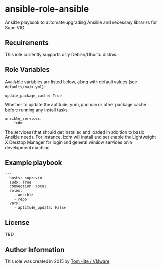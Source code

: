 # ansible-role-ansible

Ansible playbook to automate upgrading Ansible and necessary libraries for SuperVIO.

## Requirements

This role currently supports only Debian/Ubuntu distros.

## Role Variables

Available variables are listed below, along with default values (see `defaults/main.yml`):

    update_package_cache: True

Whether to update the aptitude, yum, pacman or other package cache before running any install tasks.

    ansible_services:
      - lxdm

The services (that should get installed and loaded in addition to basic Ansible needs.
For instance, lxdm will install and set enable the Lightweight X Desktop Manager for
login and general window services on a development machine.

## Example playbook

```
---
- hosts: supervio
  sudo: True
  connection: local
  roles:
    - ansible
    - repo
  vars:
    - aptitude_update: False
```

## License

TBD

## Author Information

This role was created in 2015 by [Tom Hite / VMware](http://www.vmware.com/).
